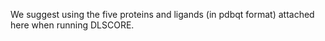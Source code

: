 We suggest using the five proteins and ligands (in pdbqt format) attached here when running DLSCORE. 
